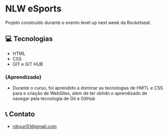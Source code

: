 # NLW eSports 

Projeto construído durante o evento level up next week da Rocketseat.

## 💻 Tecnologias
 - HTML
 - CSS
 - GIT e GIT HUB

 ### (Aprendizado)
 - Durante o curso, foi aprendido a dominar as tecnologias de HMTL e CSS para e criação de WebSites, alem de ter obtido o aprendizado de navegar pela tecnologia de Git e GitHub

 ## 📞 Contato 
 
 - nikyuri51@gmail.com
